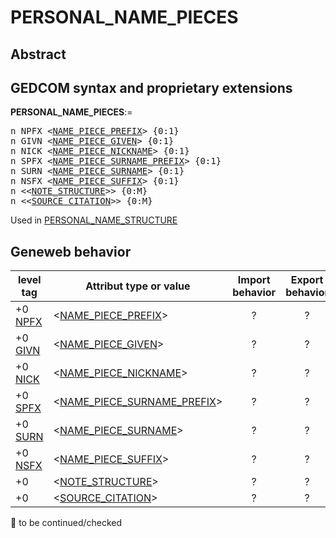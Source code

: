 ﻿# PERSONAL_NAME_PIECES
## Abstract

## GEDCOM syntax and proprietary extensions

**PERSONAL_NAME_PIECES**:=
<pre>
n NPFX &lt;<a href=Ged.NAME_PIECE_PREFIX.md>NAME_PIECE_PREFIX</a>&gt; {0:1}
n GIVN &lt;<a href=Ged.NAME_PIECE_GIVEN.md>NAME_PIECE_GIVEN</a>&gt; {0:1}
n NICK &lt;<a href=Ged.NAME_PIECE_NICKNAME.md>NAME_PIECE_NICKNAME</a>&gt; {0:1}
n SPFX &lt;<a href=Ged.NAME_PIECE_SURNAME_PREFIX.md>NAME_PIECE_SURNAME_PREFIX</a>&gt; {0:1}
n SURN &lt;<a href=Ged.NAME_PIECE_SURNAME.md>NAME_PIECE_SURNAME</a>&gt; {0:1}
n NSFX &lt;<a href=Ged.NAME_PIECE_SUFFIX.md>NAME_PIECE_SUFFIX</a>&gt; {0:1}
n &lt;&lt;<a href=Ged.NOTE_STRUCTURE.md>NOTE_STRUCTURE</a>&gt;&gt; {0:M}
n &lt;&lt;<a href=Ged.SOURCE_CITATION.md>SOURCE_CITATION</a>&gt;&gt; {0:M}
</pre>
Used in <a href=Ged.PERSONAL_NAME_STRUCTURE.md>PERSONAL_NAME_STRUCTURE</a><br />


## Geneweb behavior

level tag  | Attribut type or value | Import behavior | Export behavior  | Comment 
---------- | ------------- | :---------------: | :-----------------:| -----------
+0 <a href=Ged.GLOSSARY.md#npfx>NPFX</a> | &lt;<a href=Ged.NAME_PIECE_PREFIX.md>NAME_PIECE_PREFIX</a>&gt; | ? | ? | 
+0 <a href=Ged.GLOSSARY.md#givn>GIVN</a> | &lt;<a href=Ged.NAME_PIECE_GIVEN.md>NAME_PIECE_GIVEN</a>&gt; | ? | ? | 
+0 <a href=Ged.GLOSSARY.md#nick>NICK</a> | &lt;<a href=Ged.NAME_PIECE_NICKNAME.md>NAME_PIECE_NICKNAME</a>&gt; | ? | ? | 
+0 <a href=Ged.GLOSSARY.md#spfx>SPFX</a> | &lt;<a href=Ged.NAME_PIECE_SURNAME_PREFIX.md>NAME_PIECE_SURNAME_PREFIX</a>&gt; | ? | ? | 
+0 <a href=Ged.GLOSSARY.md#surn>SURN</a> | &lt;<a href=Ged.NAME_PIECE_SURNAME.md>NAME_PIECE_SURNAME</a>&gt; | ? | ? | 
+0 <a href=Ged.GLOSSARY.md#nsfx>NSFX</a> | &lt;<a href=Ged.NAME_PIECE_SUFFIX.md>NAME_PIECE_SUFFIX</a>&gt; | ? | ? | 
+0  | &lt;<a href=Ged.NOTE_STRUCTURE.md>NOTE_STRUCTURE</a>&gt; | ? | ? | 
+0  | &lt;<a href=Ged.SOURCE_CITATION.md>SOURCE_CITATION</a>&gt; | ? | ? | 

🚧 to be continued/checked

